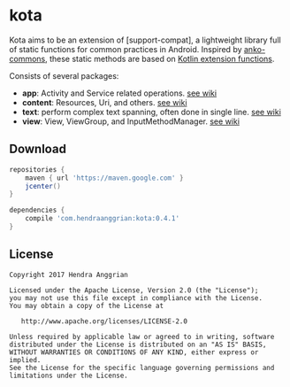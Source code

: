 kota
====
Kota aims to be an extension of [support-compat], a lightweight library full of static functions for common practices in Android.
Inspired by [anko-commons], these static methods are based on [Kotlin extension functions].

Consists of several packages:
* **app**: Activity and Service related operations. [see wiki][app]
* **content**: Resources, Uri, and others. [see wiki][content]
* **text**: perform complex text spanning, often done in single line. [see wiki][text]
* **view**: View, ViewGroup, and InputMethodManager. [see wiki][view]

Download
--------
```gradle
repositories {
    maven { url 'https://maven.google.com' }
    jcenter()
}

dependencies {
    compile 'com.hendraanggrian:kota:0.4.1'
}
```

License
-------
    Copyright 2017 Hendra Anggrian

    Licensed under the Apache License, Version 2.0 (the "License");
    you may not use this file except in compliance with the License.
    You may obtain a copy of the License at

       http://www.apache.org/licenses/LICENSE-2.0

    Unless required by applicable law or agreed to in writing, software
    distributed under the License is distributed on an "AS IS" BASIS,
    WITHOUT WARRANTIES OR CONDITIONS OF ANY KIND, either express or implied.
    See the License for the specific language governing permissions and
    limitations under the License.

[Kotlin extension functions]: https://kotlinlang.org/docs/reference/extensions.html
[anko-commons]: https://github.com/Kotlin/anko
[app]: https://github.com/HendraAnggrian/kota/wiki/PackageApp
[content]: https://github.com/HendraAnggrian/kota/wiki/PackageContent
[text]: https://github.com/HendraAnggrian/kota/wiki/PackageText
[view]: https://github.com/HendraAnggrian/kota/wiki/PackageView